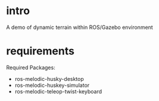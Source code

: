 
# intro
A demo of dynamic terrain within ROS/Gazebo environment

# requirements

Required Packages:
  - ros-melodic-husky-desktop
  - ros-melodic-huskey-simulator
  - ros-melodic-teleop-twist-keyboard